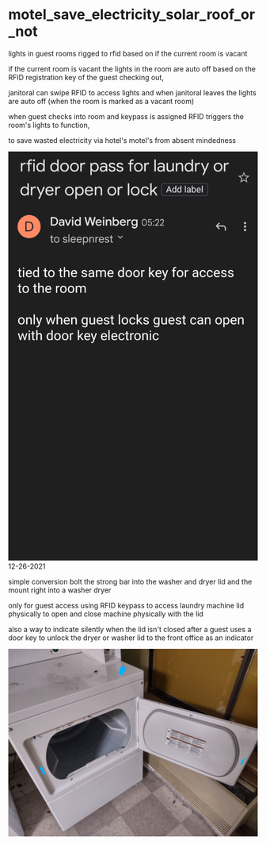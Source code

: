 # motel_save_electricity_solar_roof_or_not

lights in guest rooms rigged to rfid based on if the current room is vacant 

if the current room is vacant the lights in the room are auto off based on the RFID registration key of the guest checking out,

janitoral can swipe RFID to access lights and when janitoral leaves the lights are auto off (when the room is marked as a vacant room)

when guest checks into room and keypass is assigned RFID triggers the room's lights to function,



to save wasted electricity via hotel's motel's from absent mindedness


![s1](https://raw.githubusercontent.com/c4pt000/motel_save_electricity_solar_roof_or_not/main/Screenshot_20211202-052358-833~2.png)
12-26-2021

simple conversion bolt the strong bar into the washer and dryer lid and the mount right into a washer dryer

only for guest access using RFID keypass to access laundry machine lid physically to open and close machine physically with the lid

also a way to indicate silently when the lid isn't closed after a guest uses a door key to unlock the dryer or washer lid to the front office as an indicator

![emdryer](https://raw.githubusercontent.com/c4pt000/motel_save_electricity_solar_roof_or_not/main/0_IMG_20211228_191510309_HDR~3.jpg)
